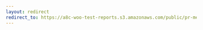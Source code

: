 ```yaml
---
layout: redirect
redirect_to: https://a8c-woo-test-reports.s3.amazonaws.com/public/pr-merge/41954/e2e/index.html
---
```

